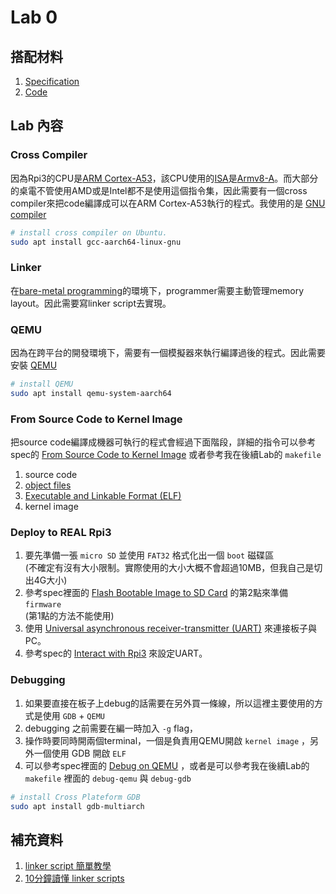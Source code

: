 # Lab 0

## 搭配材料

1. [Specification](https://nycu-caslab.github.io/OSC2024/labs/lab0.html)
2. [Code](https://github.com/gama79530/NYCU_2024_Operating_System_Capstone/tree/main/Lab0)

## Lab 內容

### Cross Compiler

因為Rpi3的CPU是[ARM Cortex-A53](https://en.wikipedia.org/wiki/ARM_Cortex-A53)，該CPU使用的[ISA](https://en.wikipedia.org/wiki/Instruction_set_architecture)是[Armv8-A](https://en.wikipedia.org/wiki/ARMv8-A)。而大部分的桌電不管使用AMD或是Intel都不是使用這個指令集，因此需要有一個cross compiler來把code編譯成可以在ARM Cortex-A53執行的程式。我使用的是 [GNU compiler](https://en.wikipedia.org/wiki/GNU_Compiler_Collection)

```bash
# install cross compiler on Ubuntu.
sudo apt install gcc-aarch64-linux-gnu
```

### Linker

在[bare-metal programming](https://www.liquidweb.com/blog/what-is-bare-metal-programming/)的環境下，programmer需要主動管理memory layout。因此需要寫linker script去實現。

### QEMU

因為在跨平台的開發環境下，需要有一個模擬器來執行編譯過後的程式。因此需要安裝 [QEMU](https://en.wikipedia.org/wiki/QEMU)

```bash
# install QEMU
sudo apt install qemu-system-aarch64
```

### From Source Code to Kernel Image

把source code編譯成機器可執行的程式會經過下面階段，詳細的指令可以參考spec的 [From Source Code to Kernel Image](https://nycu-caslab.github.io/OSC2024/labs/lab0.html#from-source-code-to-kernel-image) 或者參考我在後續Lab的 `makefile`

1. source code
2. [object files](https://en.wikipedia.org/wiki/Object_file)
3. [Executable and Linkable Format (ELF)](https://en.wikipedia.org/wiki/Executable_and_Linkable_Format)
4. kernel image

### Deploy to REAL Rpi3

1. 要先準備一張 `micro SD` 並使用 `FAT32` 格式化出一個 `boot` 磁碟區  
   (不確定有沒有大小限制。實際使用的大小大概不會超過10MB，但我自己是切出4G大小)
2. 參考spec裡面的 [Flash Bootable Image to SD Card](https://nycu-caslab.github.io/OSC2024/labs/lab0.html#flash-bootable-image-to-sd-card) 的第2點來準備 `firmware`  
   (第1點的方法不能使用)
3. 使用 [Universal asynchronous receiver-transmitter (UART)](https://en.wikipedia.org/wiki/Universal_asynchronous_receiver-transmitter) 來連接板子與PC。
4. 參考spec的 [Interact with Rpi3](https://nycu-caslab.github.io/OSC2024/labs/lab0.html#interact-with-rpi3) 來設定UART。

### Debugging

1. 如果要直接在板子上debug的話需要在另外買一條線，所以這裡主要使用的方式是使用 `GDB` + `QEMU`
2. debugging 之前需要在編一時加入 `-g` flag，
3. 操作時要同時開兩個terminal，一個是負責用QEMU開啟 `kernel image` ，另外一個使用 GDB 開啟 `ELF`
4. 可以參考spec裡面的 [Debug on QEMU](https://nycu-caslab.github.io/OSC2024/labs/lab0.html#debug-on-qemu) ，或者是可以參考我在後續Lab的 `makefile` 裡面的 `debug-qemu` 與 `debug-gdb`

```bash
# install Cross Plateform GDB
sudo apt install gdb-multiarch
```

## 補充資料

1. [linker script 簡單教學](https://evshary.com/2018/06/02/linker-script-%E7%B0%A1%E5%96%AE%E6%95%99%E5%AD%B8/)
2. [10分鐘讀懂 linker scripts](https://blog.louie.lu/2016/11/06/10%E5%88%86%E9%90%98%E8%AE%80%E6%87%82-linker-scripts/)
